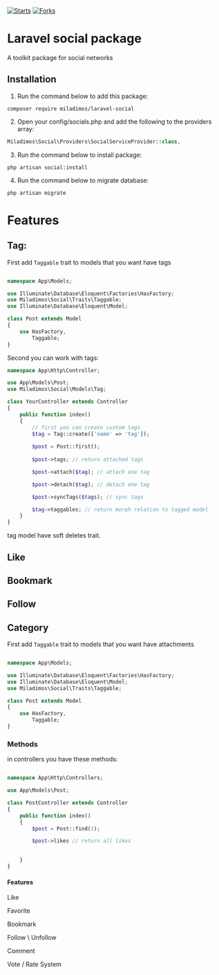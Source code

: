 [![Starts](https://img.shields.io/github/stars/miladimos/laravel-social?style=flat&logo=github)](https://github.com/miladimos/laravel-social/forks)
[![Forks](https://img.shields.io/github/forks/miladimos/laravel-social?style=flat&logo=github)](https://github.com/miladimos/laravel-social/stargazers)


# Laravel social package

A toolkit package for social networks

## Installation

1. Run the command below to add this package:

```
composer require miladimos/laravel-social
```

2. Open your config/socials.php and add the following to the providers array:

```php
Miladimos\Social\Providers\SocialServiceProvider::class,
```

3. Run the command below to install package:

```
php artisan social:install
```

4. Run the command below to migrate database:

```
php artisan migrate
```

# Features

## Tag:

First add `Taggable` trait to models that you want have tags

```php

namespace App\Models;

use Illuminate\Database\Eloquent\Factories\HasFactory;
use Miladimos\Social\Traits\Taggable;
use Illuminate\Database\Eloquent\Model;

class Post extends Model
{
    use HasFactory,
        Taggable;
}

```

Second you can work with tags:

```php
namespace App\Http\Controller;

use App\Models\Post;
use Miladimos\Social\Models\Tag;

class YourController extends Controller
{
    public function index()
    {   
        // first you can create custom tags
        $tag = Tag::create(['name' => 'tag']);   
        
        $post = Post::first();
        
        $post->tags; // return attached tags

        $post->attach($tag); // attach one tag

        $post->detach($tag); // detach one tag

        $post->syncTags($tags); // sync tags

        $tag->taggables; // return morph relation to tagged model
    }
}

```
tag model have soft deletes trait.


## Like

## Bookmark

## Follow

## Category

First add `Taggable` trait to models that you want have attachments

```php

namespace App\Models;

use Illuminate\Database\Eloquent\Factories\HasFactory;
use Illuminate\Database\Eloquent\Model;
use Miladimos\Social\Traits\Taggable;

class Post extends Model
{
    use HasFactory,
        Taggable;
}

```

### Methods

in controllers you have these methods:

```php

namespace App\Http\Controllers;

use App\Models\Post;

class PostController extends Controller
{
    public function index()
    {
        $post = Post::find(1);

        $post->likes // return all likes

        
    }
}

```

####  Features

Like

Favorite

Bookmark

Follow \ Unfollow

Comment

Vote / Rate System
